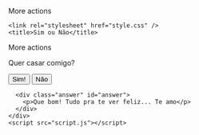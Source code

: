 <!DOCTYPE html>More actions
<html lang="en">
  <head>
    <meta charset="UTF-8" />
    <meta name="viewport" content="width=device-width, initial-scale=1.0" />

    <link rel="stylesheet" href="style.css" />
    <title>Sim ou Não</title>
  </head>
  <body>
    <div class="card" id="card">More actions
      <div class="question" id="question">
        <p>Quer casar comigo?</p>
        <div class="buttons">
          <button id="yes" class="btn-yes">Sim!</button>
          <button id="no" class="btn-no">Não</button>
        </div>
      </div>

      <div class="answer" id="answer">
        <p>Que bom! Tudo pra te ver feliz... Te amo</p>
      </div>
    </div>
    <script src="script.js"></script>
  </body>
</html>
